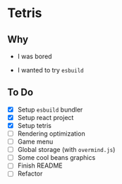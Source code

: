 # Tetris

## Why

- I was bored

- I wanted to try `esbuild`

## To Do

- [x] Setup `esbuild` bundler
- [x] Setup react project
- [x] Setup tetris
- [ ] Rendering optimization
- [ ] Game menu
- [ ] Global storage (with `overmind.js`)
- [ ] Some cool beans graphics
- [ ] Finish README
- [ ] Refactor
